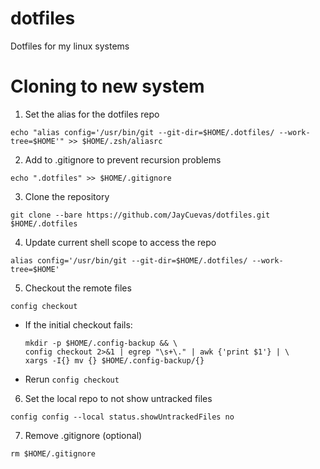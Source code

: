 # dotfiles
Dotfiles for my linux systems

# Cloning to new system
1. Set the alias for the dotfiles repo
```
echo "alias config='/usr/bin/git --git-dir=$HOME/.dotfiles/ --work-tree=$HOME'" >> $HOME/.zsh/aliasrc
```

2. Add to .gitignore to prevent recursion problems
```
echo ".dotfiles" >> $HOME/.gitignore
```

3. Clone the repository
```
git clone --bare https://github.com/JayCuevas/dotfiles.git $HOME/.dotfiles
```

4. Update current shell scope to access the repo
```
alias config='/usr/bin/git --git-dir=$HOME/.dotfiles/ --work-tree=$HOME'
```

5. Checkout the remote files
```
config checkout
```

   * If the initial checkout fails:
     ```
     mkdir -p $HOME/.config-backup && \
     config checkout 2>&1 | egrep "\s+\." | awk {'print $1'} | \
     xargs -I{} mv {} $HOME/.config-backup/{}
     ```
     
   * Rerun `config checkout`

6. Set the local repo to not show untracked files 
```
config config --local status.showUntrackedFiles no
```

7. Remove .gitignore (optional)
```
rm $HOME/.gitignore
```
